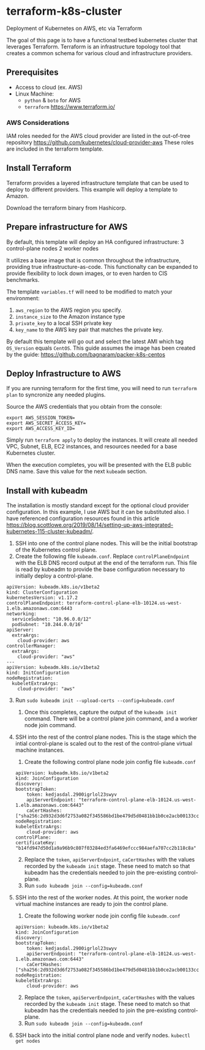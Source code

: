 # terraform-k8s-cluster

Deployment of Kubernetes on AWS, etc via Terraform

The goal of this page is to have a functional testbed kubernetes cluster that leverages Terraform. Terraform is an infrastructure topology tool that creates a common schema for various cloud and infrastructure providers.



## Prerequisites

* Access to cloud (ex. AWS)
* Linux Machine:
  * `python` & `boto` for AWS
  * `terraform` https://www.terraform.io/

### AWS Considerations

IAM roles needed for the AWS cloud provider are listed in the out-of-tree repository https://github.com/kubernetes/cloud-provider-aws These roles are included in the terraform template.

## Install Terraform
Terraform provides a layered infrastructure template that can be used to deploy to different providers. This example will deploy a template to Amazon.

Download the terraform binary from Hashicorp.


## Prepare infrastructure for AWS

By default, this template will deploy an HA configured infrastructure:
3 control-plane nodes
2 worker nodes

It utilizes a base image that is common throughout the infrastructure, providing true infrastructure-as-code. This functionalty can be expanded to provide flexibility to lock down images, or to even harden to CIS benchmarks.

The template `variables.tf` will need to be modified to match your environment:
1. `aws_region` to the AWS region you specify.
2. `instance_size` to the Amazon instance type
3. `private_key` to a local SSH private key
4. `key_name` to the AWS key pair that matches the private key.

By default this template will go out and select the latest AMI which tag `OS_Version` equals `CentOS`. This guide assumes the image has been created by the guide: https://github.com/bagnaram/packer-k8s-centos

## Deploy Infrastructure to AWS

If you are running terraform for the first time, you will need to run `terraform plan` to syncronize any needed plugins.

Source the AWS credentials that you obtain from the console:
```
export AWS_SESSION_TOKEN=
export AWS_SECRET_ACCESS_KEY=
export AWS_ACCESS_KEY_ID=
```

Simply run `terraform apply` to deploy the instances. It will create all needed VPC, Subnet, ELB, EC2 instances, and resources needed for a base Kubernetes cluster.

When the execution completes, you will be presented with the ELB public DNS name. Save this value for the next `kubeadm` section.

## Install with kubeadm

The installation is mostly standard except for the optional cloud provider configuration. In this example, I use AWS but it can be substituted also. I have referenced configuration resources found in this article https://blog.scottlowe.org/2019/08/14/setting-up-aws-integrated-kubernetes-115-cluster-kubeadm/.

1. SSH into one of the control plane nodes. This will be the initial bootstrap of the Kubernetes control plane.
2. Create the following file `kubeadm.conf`. Replace `controlPlaneEndpoint` with the ELB DNS record output at the end of the terraform run.  This file is read by kubeadm to provide the base configuration necessary to initially deploy a control-plane.
```
apiVersion: kubeadm.k8s.io/v1beta2
kind: ClusterConfiguration
kubernetesVersion: v1.17.2
controlPlaneEndpoint: terraform-control-plane-elb-10124.us-west-1.elb.amazonaws.com:6443
networking:
  serviceSubnet: "10.96.0.0/12"
  podSubnet: "10.244.0.0/16"
apiServer:
  extraArgs:
    cloud-provider: aws
controllerManager:
  extraArgs:
    cloud-provider: "aws"
---
apiVersion: kubeadm.k8s.io/v1beta2
kind: InitConfiguration
nodeRegistration:
  kubeletExtraArgs:
    cloud-provider: "aws"
```
3. Run `sudo kubeadm init --upload-certs --config=kubeadm.conf`
    1. Once this completes, capture the output of the `kubeadm init` command. There will be a control plane join command, and a worker node join command.
4. SSH into the rest of the control plane nodes. This is the stage which the intial control-plane is scaled out to the rest of the control-plane virtual machine instances.
    1. Create the following control plane node join config file `kubeadm.conf`

    ```
    apiVersion: kubeadm.k8s.io/v1beta2
    kind: JoinConfiguration
    discovery:
    bootstrapToken:
        token: kedjasdal.2900igrlol23swyv
        apiServerEndpoint: "terraform-control-plane-elb-10124.us-west-1.elb.amazonaws.com:6443"
        caCertHashes: ["sha256:2d932d3d6f2753a082f345586bd1be479d5d0481bb1b0ce2acb00133cc6943a3"]
    nodeRegistration:
    kubeletExtraArgs:
        cloud-provider: aws
    controlPlane:
    certificateKey: "b14fd947d50d1a9a96b9c807f03284ed3fa6469efccc984aefa707cc2b118c8a"
    ```

    2. Replace the `token`, `apiServerEndpoint`, `caCertHashes` with the values recorded by the `kubeadm init` stage. These need to match so that kubeadm has the credentials needed to join the pre-existing control-plane.
    3. Run `sudo kubeadm join --config=kubeadm.conf`
5. SSH into the rest of the worker nodes. At this point, the worker node virtual machine instances are ready to join the control plane.
    1. Create the following worker node join config file `kubeadm.conf`

    ```
    apiVersion: kubeadm.k8s.io/v1beta2
    kind: JoinConfiguration
    discovery:
    bootstrapToken:
        token: kedjasdal.2900igrlol23swyv
        apiServerEndpoint: "terraform-control-plane-elb-10124.us-west-1.elb.amazonaws.com:6443"
        caCertHashes: ["sha256:2d932d3d6f2753a082f345586bd1be479d5d0481bb1b0ce2acb00133cc6943a3"]
    nodeRegistration:
    kubeletExtraArgs:
        cloud-provider: aws
    ```

    2. Replace the `token`, `apiServerEndpoint`, `caCertHashes` with the values recorded by the `kubeadm init` stage. These need to match so that kubeadm has the credentials needed to join the pre-existing control-plane.
    3. Run `sudo kubeadm join --config=kubeadm.conf`
6. SSH back into the initial control plane node and verify nodes. `kubectl get nodes`